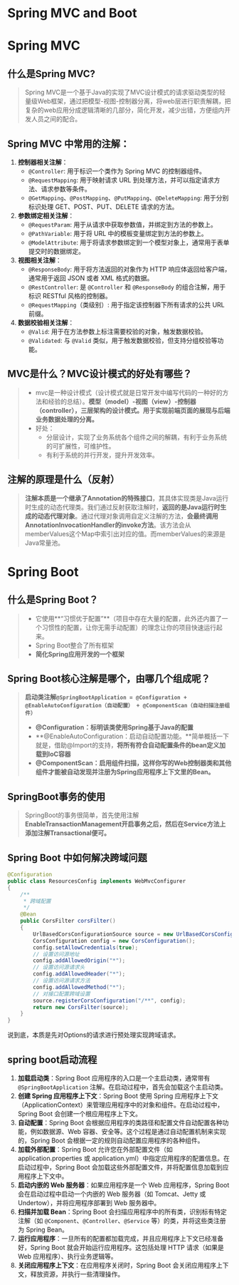 # Spring MVC and Boot


# Spring MVC



## 什么是Spring MVC?

> Spring MVC是一个基于Java的实现了MVC设计模式的请求驱动类型的轻量级Web框架，通过把模型-视图-控制器分离，将web层进行职责解耦，把复杂的web应用分成逻辑清晰的几部分，简化开发，减少出错，方便组内开发人员之间的配合。









## Spring MVC 中常用的注解：

1. **控制器相关注解**：
   - `@Controller`: 用于标识一个类作为 Spring MVC 的控制器组件。
   - `@RequestMapping`: 用于映射请求 URL 到处理方法，并可以指定请求方法、请求参数等条件。
   - `@GetMapping`、`@PostMapping`、`@PutMapping`、`@DeleteMapping`: 用于分别标识处理 GET、POST、PUT、DELETE 请求的方法。
2. **参数绑定相关注解**：
   - `@RequestParam`: 用于从请求中获取参数值，并绑定到方法的参数上。
   - `@PathVariable`: 用于将 URL 中的模板变量绑定到方法的参数上。
   - `@ModelAttribute`: 用于将请求参数绑定到一个模型对象上，通常用于表单提交时的数据绑定。
3. **视图相关注解**：
   - `@ResponseBody`: 用于将方法返回的对象作为 HTTP 响应体返回给客户端，通常用于返回 JSON 或者 XML 格式的数据。
   - `@RestController`: 是 `@Controller` 和 `@ResponseBody` 的组合注解，用于标识 RESTful 风格的控制器。
   - `@RequestMapping`（类级别）: 用于指定该控制器下所有请求的公共 URL 前缀。
4. **数据校验相关注解**：
   - `@Valid`: 用于在方法参数上标注需要校验的对象，触发数据校验。
   - `@Validated`: 与 `@Valid` 类似，用于触发数据校验，但支持分组校验等功能。

## MVC是什么？MVC设计模式的好处有哪些？

> - mvc是一种设计模式（设计模式就是日常开发中编写代码的一种好的方法和经验的总结）。**模型（model）-视图（view）-控制器（controller），三层架构的设计模式。用于实现前端页面的展现与后端业务数据处理的分离。**
> - 好处： 
>   - 分层设计，实现了业务系统各个组件之间的解耦，有利于业务系统的可扩展性，可维护性。
>   - 有利于系统的并行开发，提升开发效率。

## 注解的原理是什么（反射）

> **注解本质是一个继承了Annotation的特殊接口**，其具体实现类是Java运行时生成的动态代理类。我们通过反射获取注解时，**返回的是Java运行时生成的动态代理对象**。通过代理对象调用自定义注解的方法，**会最终调用AnnotationInvocationHandler的invoke方法**。该方法会从memberValues这个Map中索引出对应的值。而memberValues的来源是Java常量池。





# Spring Boot

## 什么是Spring Boot？

> - 它使用**“习惯优于配置”**（项目中存在大量的配置，此外还内置了一个习惯性的配置，让你无需手动配置）的理念让你的项目快速运行起来。
> - Spring Boot整合了所有框架
> - **简化Spring应用开发的一个框架**

## Spring Boot核心注解是哪个，由哪几个组成呢？

> **启动类注解`@SpringBootApplication = @Configuration + @EnableAutoConfiguration（自动配置） + @ComponentScan（自动扫描注册组件）`**
>
> - **@Configuration：标明该类使用Spring基于Java的配置**
> - **@EnableAutoConfiguration：启动自动配置功能。**简单概括一下就是，借助@Import的支持，**将所有符合自动配置条件的bean定义加载到IoC容器**
> - **@ComponentScan：启用组件扫描，这样你写的Web控制器类和其他组件才能被自动发现并注册为Spring应用程序上下文里的Bean。**



## SpringBoot事务的使用

> SpringBoot的事务很简单，首先使用注解**EnableTransactionManagement开启事务之后，然后在Service方法上添加注解Transactional便可。**

## Spring Boot 中如何解决跨域问题



```java
@Configuration
public class ResourcesConfig implements WebMvcConfigurer
{
    /**
     * 跨域配置
     */
    @Bean
    public CorsFilter corsFilter()
    {
        UrlBasedCorsConfigurationSource source = new UrlBasedCorsConfigurationSource();
        CorsConfiguration config = new CorsConfiguration();
        config.setAllowCredentials(true);
        // 设置访问源地址
        config.addAllowedOrigin("*");
        // 设置访问源请求头
        config.addAllowedHeader("*");
        // 设置访问源请求方法
        config.addAllowedMethod("*");
        // 对接口配置跨域设置
        source.registerCorsConfiguration("/**", config);
        return new CorsFilter(source);
    }
}
```

说到底，本质是先对Options的请求进行预处理实现跨域请求。



## spring boot启动流程

1. **加载启动类**：Spring Boot 应用程序的入口是一个主启动类，通常带有 `@SpringBootApplication` 注解。在启动过程中，首先会加载这个主启动类。
2. **创建 Spring 应用程序上下文**：Spring Boot 使用 Spring 应用程序上下文（ApplicationContext）来管理应用程序中的对象和组件。在启动过程中，Spring Boot 会创建一个根应用程序上下文。
3. **自动配置**：Spring Boot 会根据应用程序的类路径和配置文件自动配置各种功能，例如数据源、Web 容器、安全等。这个过程是通过自动配置机制来实现的，Spring Boot 会根据一定的规则自动配置应用程序的各种组件。
4. **加载外部配置**：Spring Boot 允许您在外部配置文件（如 application.properties 或 application.yml）中指定应用程序的配置信息。在启动过程中，Spring Boot 会加载这些外部配置文件，并将配置信息加载到应用程序上下文中。
5. **启动内嵌的 Web 服务器**：如果应用程序是一个 Web 应用程序，Spring Boot 会在启动过程中启动一个内嵌的 Web 服务器（如 Tomcat、Jetty 或 Undertow），并将应用程序部署到 Web 服务器中。
6. **扫描并加载 Bean**：Spring Boot 会扫描应用程序中的所有类，识别标有特定注解（如 `@Component`、`@Controller`、`@Service` 等）的类，并将这些类注册为 Spring Bean。
7. **运行应用程序**：一旦所有的配置都加载完成，并且应用程序上下文已经准备好，Spring Boot 就会开始运行应用程序。这包括处理 HTTP 请求（如果是 Web 应用程序）、执行业务逻辑等。
8. **关闭应用程序上下文**：在应用程序关闭时，Spring Boot 会关闭应用程序上下文，释放资源，并执行一些清理操作。

